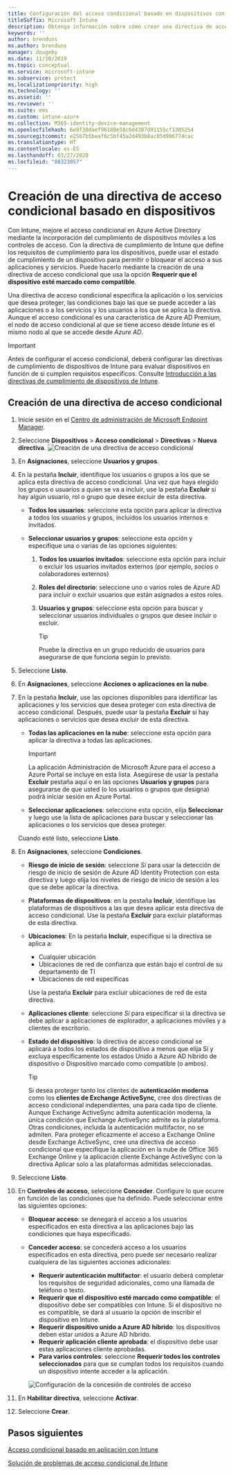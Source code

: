 ```yaml
---
title: Configuración del acceso condicional basado en dispositivos con Intune
titleSuffix: Microsoft Intune
description: Obtenga información sobre cómo crear una directiva de acceso condicional basado en dispositivos teniendo en cuenta el cumplimiento de dispositivos de Microsoft Intune y la administración de aplicaciones móviles.
keywords: ''
author: brenduns
ms.author: brenduns
manager: dougeby
ms.date: 11/18/2019
ms.topic: conceptual
ms.service: microsoft-intune
ms.subservice: protect
ms.localizationpriority: high
ms.technology: ''
ms.assetid: ''
ms.reviewer: ''
ms.suite: ems
ms.custom: intune-azure
ms.collection: M365-identity-device-management
ms.openlocfilehash: 6e9f30daef96180e58c6d4307d91155cf1305254
ms.sourcegitcommit: e2567b5beaf6c5bf45a2d493b8ac05d996774cac
ms.translationtype: HT
ms.contentlocale: es-ES
ms.lasthandoff: 03/27/2020
ms.locfileid: "80323057"
---
```

# <a name="create-a-device-based-conditional-access-policy"></a>Creación de una directiva de acceso condicional basado en dispositivos

Con Intune, mejore el acceso condicional en Azure Active Directory mediante la incorporación del cumplimiento de dispositivos móviles a los controles de acceso. Con la directiva de cumplimiento de Intune que define los requisitos de cumplimiento para los dispositivos, puede usar el estado de cumplimiento de un dispositivo para permitir o bloquear el acceso a sus aplicaciones y servicios. Puede hacerlo mediante la creación de una directiva de acceso condicional que usa la opción **Requerir que el dispositivo esté marcado como compatible**.

Una directiva de acceso condicional especifica la aplicación o los servicios que desea proteger, las condiciones bajo las que se puede acceder a las aplicaciones o a los servicios y los usuarios a los que se aplica la directiva. Aunque el acceso condicional es una característica de Azure AD Premium, el nodo de acceso condicional al que se tiene acceso desde *Intune* es el mismo nodo al que se accede desde *Azure AD*.

> [!IMPORTANT]
> Antes de configurar el acceso condicional, deberá configurar las directivas de cumplimiento de dispositivos de Intune para evaluar dispositivos en función de si cumplen requisitos específicos. Consulte [Introducción a las directivas de cumplimiento de dispositivos de Intune](device-compliance-get-started.md).

## <a name="create-conditional-access-policy"></a>Creación de una directiva de acceso condicional

1. Inicie sesión en el [Centro de administración de Microsoft Endpoint Manager](https://go.microsoft.com/fwlink/?linkid=2109431).

2. Seleccione **Dispositivos** > **Acceso condicional** > **Directivas** > **Nueva directiva**.
  ![Creación de una directiva de acceso condicional](./media/create-conditional-access-intune/create-ca.png)

3. En **Asignaciones**, seleccione **Usuarios y grupos**.

4. En la pestaña **Incluir**, identifique los usuarios o grupos a los que se aplica esta directiva de acceso condicional. Una vez que haya elegido los grupos o usuarios a quien se va a incluir, use la pestaña **Excluir** si hay algún usuario, rol o grupo que desee excluir de esta directiva.

   - **Todos los usuarios**: seleccione esta opción para aplicar la directiva a todos los usuarios y grupos, incluidos los usuarios internos e invitados.

   - **Seleccionar usuarios y grupos**: seleccione esta opción y especifique una o varias de las opciones siguientes:
  
     1. **Todos los usuarios invitados**: seleccione esta opción para incluir o excluir los usuarios invitados externos (por ejemplo, socios o colaboradores externos)

     2. **Roles del directorio**: seleccione uno o varios roles de Azure AD para incluir o excluir usuarios que están asignados a estos roles.

     3. **Usuarios y grupos**: seleccione esta opción para buscar y seleccionar usuarios individuales o grupos que desee incluir o excluir.

        > [!TIP]
        > Pruebe la directiva en un grupo reducido de usuarios para asegurarse de que funciona según lo previsto.

5. Seleccione **Listo**.

6. En **Asignaciones**, seleccione **Acciones o aplicaciones en la nube**.

7. En la pestaña **Incluir**, use las opciones disponibles para identificar las aplicaciones y los servicios que desea proteger con esta directiva de acceso condicional. Después, puede usar la pestaña **Excluir** si hay aplicaciones o servicios que desea excluir de esta directiva.

   - **Todas las aplicaciones en la nube**: seleccione esta opción para aplicar la directiva a todas las aplicaciones.
     > [!IMPORTANT]
     > La aplicación Administración de Microsoft Azure para el acceso a Azure Portal se incluye en esta lista. Asegúrese de usar la pestaña **Excluir** pestaña aquí o en las opciones **Usuarios y grupos** para asegurarse de que usted (o los usuarios o grupos que designa) podrá iniciar sesión en Azure Portal. 

   - **Seleccionar aplicaciones**: seleccione esta opción, elija **Seleccionar** y luego use la lista de aplicaciones para buscar y seleccionar las aplicaciones o los servicios que desea proteger.

   Cuando esté listo, seleccione **Listo**.

8. En **Asignaciones**, seleccione **Condiciones**.

   - **Riesgo de inicio de sesión**: seleccione *Sí* para usar la detección de riesgo de inicio de sesión de Azure AD Identity Protection con esta directiva y luego elija los niveles de riesgo de inicio de sesión a los que se debe aplicar la directiva.

   - **Plataformas de dispositivos**: en la pestaña **Incluir**, identifique las plataformas de dispositivos a las que desea aplicar esta directiva de acceso condicional. Use la pestaña **Excluir** para excluir plataformas de esta directiva.

   - **Ubicaciones**: En la pestaña **Incluir**, especifique si la directiva se aplica a:
     - Cualquier ubicación
     - Ubicaciones de red de confianza que están bajo el control de su departamento de TI
     - Ubicaciones de red específicas

     Use la pestaña **Excluir** para excluir ubicaciones de red de esta directiva.

   - **Aplicaciones cliente**: seleccione *Sí* para especificar si la directiva se debe aplicar a aplicaciones de explorador, a aplicaciones móviles y a clientes de escritorio.

   - **Estado del dispositivo**: la directiva de acceso condicional se aplicará a todos los estados de dispositivo a menos que elija Sí y excluya específicamente los estados Unido a Azure AD híbrido de dispositivo o Dispositivo marcado como compatible (o ambos).

     > [!TIP]
     > Si desea proteger tanto los clientes de **autenticación moderna** como los **clientes de Exchange ActiveSync**, cree dos directivas de acceso condicional independientes, una para cada tipo de cliente. Aunque Exchange ActiveSync admita autenticación moderna, la única condición que Exchange ActiveSync admite es la plataforma. Otras condiciones, incluida la autenticación multifactor, no se admiten. Para proteger eficazmente el acceso a Exchange Online desde Exchange ActiveSync, cree una directiva de acceso condicional que especifique la aplicación en la nube de Office 365 Exchange Online y la aplicación cliente Exchange ActiveSync con la directiva Aplicar solo a las plataformas admitidas seleccionadas.

9. Seleccione **Listo**.

10. En **Controles de acceso**, seleccione **Conceder**. Configure lo que ocurre en función de las condiciones que ha definido.  Puede seleccionar entre las siguientes opciones:

    - **Bloquear acceso**: se denegará el acceso a los usuarios especificados en esta directiva a las aplicaciones bajo las condiciones que haya especificado.
    - **Conceder acceso**: se concederá acceso a los usuarios especificados en esta directiva, pero puede ser necesario realizar cualquiera de las siguientes acciones adicionales:
      - **Requerir autenticación multifactor**: el usuario deberá completar los requisitos de seguridad adicionales, como una llamada de teléfono o texto.
      - **Requerir que el dispositivo esté marcado como compatible**: el dispositivo debe ser compatibles con Intune. Si el dispositivo no es compatible, se dará al usuario la opción de inscribir el dispositivo en Intune.
      - **Requerir dispositivo unido a Azure AD híbrido**: los dispositivos deben estar unidos a Azure AD híbrido.
      - **Requerir aplicación cliente aprobada**: el dispositivo debe usar estas aplicaciones cliente aprobadas. 
      - **Para varios controles**: seleccione **Requerir todos los controles seleccionados** para que se cumplan todos los requisitos cuando un dispositivo intente acceder a la aplicación.

      ![Configuración de la concesión de controles de acceso](./media/create-conditional-access-intune/create-ca-grant-access-settings.png)

11. En **Habilitar directiva**, seleccione **Activar**.

12. Seleccione **Crear**.

## <a name="next-steps"></a>Pasos siguientes

[Acceso condicional basado en aplicación con Intune](app-based-conditional-access-intune.md)

[Solución de problemas de acceso condicional de Intune](https://support.microsoft.com/help/4456106)
